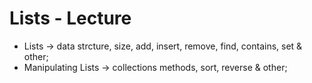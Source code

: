 # Lists - Lecture

* Lists -> data strcture, size, add, insert, remove, find, contains, set & other;
* Manipulating Lists -> collections methods, sort, reverse & other;
